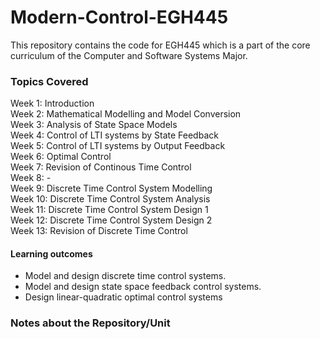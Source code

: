 # Modern-Control-EGH445
This repository contains the code for EGH445 which is a part of the core curriculum of the Computer and Software Systems Major. 

### Topics Covered 
Week 1: Introduction  
Week 2: Mathematical Modelling and Model Conversion  
Week 3: Analysis of State Space Models  
Week 4: Control of LTI systems by State Feedback  
Week 5: Control of LTI systems by Output Feedback  
Week 6: Optimal Control  
Week 7: Revision of Continous Time Control  
Week 8: -  
Week 9: Discrete Time Control System Modelling  
Week 10: Discrete Time Control System Analysis  
Week 11: Discrete Time Control System Design 1  
Week 12: Discrete Time Control System Design 2  
Week 13: Revision of Discrete Time Control  

#### Learning outcomes
-   Model and design discrete time control systems.
-   Model and design state space feedback control systems.
-   Design linear-quadratic optimal control systems


### Notes about the Repository/Unit
